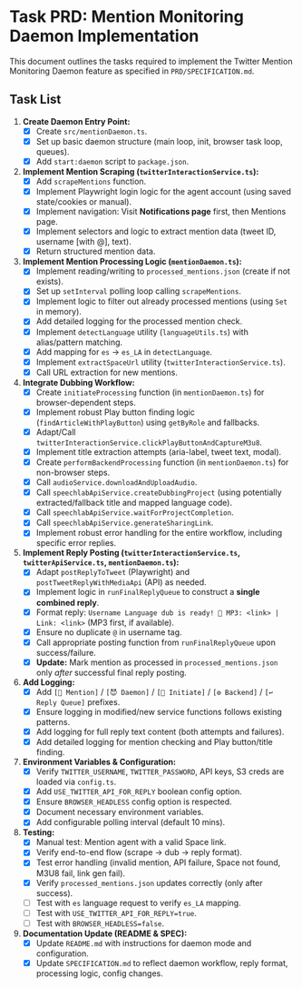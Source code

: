 # Task PRD: Mention Monitoring Daemon Implementation

This document outlines the tasks required to implement the Twitter Mention Monitoring Daemon feature as specified in `PRD/SPECIFICATION.md`.

## Task List

1.  **Create Daemon Entry Point:**
    *   [x] Create `src/mentionDaemon.ts`.
    *   [x] Set up basic daemon structure (main loop, init, browser task loop, queues).
    *   [x] Add `start:daemon` script to `package.json`.

2.  **Implement Mention Scraping (`twitterInteractionService.ts`):**
    *   [x] Add `scrapeMentions` function.
    *   [x] Implement Playwright login logic for the agent account (using saved state/cookies or manual).
    *   [x] Implement navigation: Visit **Notifications page** first, then Mentions page.
    *   [x] Implement selectors and logic to extract mention data (tweet ID, username [with @], text).
    *   [x] Return structured mention data.

3.  **Implement Mention Processing Logic (`mentionDaemon.ts`):**
    *   [x] Implement reading/writing to `processed_mentions.json` (create if not exists).
    *   [x] Set up `setInterval` polling loop calling `scrapeMentions`.
    *   [x] Implement logic to filter out already processed mentions (using `Set` in memory).
    *   [x] Add detailed logging for the processed mention check.
    *   [x] Implement `detectLanguage` utility (`languageUtils.ts`) with alias/pattern matching.
    *   [x] Add mapping for `es` -> `es_LA` in `detectLanguage`.
    *   [x] Implement `extractSpaceUrl` utility (`twitterInteractionService.ts`).
    *   [x] Call URL extraction for new mentions.

4.  **Integrate Dubbing Workflow:**
    *   [x] Create `initiateProcessing` function (in `mentionDaemon.ts`) for browser-dependent steps.
    *   [x] Implement robust Play button finding logic (`findArticleWithPlayButton`) using `getByRole` and fallbacks.
    *   [x] Adapt/Call `twitterInteractionService.clickPlayButtonAndCaptureM3u8`.
    *   [x] Implement title extraction attempts (aria-label, tweet text, modal).
    *   [x] Create `performBackendProcessing` function (in `mentionDaemon.ts`) for non-browser steps.
    *   [x] Call `audioService.downloadAndUploadAudio`.
    *   [x] Call `speechlabApiService.createDubbingProject` (using potentially extracted/fallback title and mapped language code).
    *   [x] Call `speechlabApiService.waitForProjectCompletion`.
    *   [x] Call `speechlabApiService.generateSharingLink`.
    *   [x] Implement robust error handling for the entire workflow, including specific error replies.

5.  **Implement Reply Posting (`twitterInteractionService.ts`, `twitterApiService.ts`, `mentionDaemon.ts`):**
    *   [x] Adapt `postReplyToTweet` (Playwright) and `postTweetReplyWithMediaApi` (API) as needed.
    *   [x] Implement logic in `runFinalReplyQueue` to construct a **single combined reply**.
    *   [x] Format reply: `Username Language dub is ready! 🎉 MP3: <link> | Link: <link>` (MP3 first, if available).
    *   [x] Ensure no duplicate `@` in username tag.
    *   [x] Call appropriate posting function from `runFinalReplyQueue` upon success/failure.
    *   [x] **Update:** Mark mention as processed in `processed_mentions.json` only *after* successful final reply posting.

6.  **Add Logging:**
    *   [x] Add `[🔔 Mention]` / `[😈 Daemon]` / `[🚀 Initiate]` / `[⚙️ Backend]` / `[↩️ Reply Queue]` prefixes.
    *   [x] Ensure logging in modified/new service functions follows existing patterns.
    *   [x] Add logging for full reply text content (both attempts and failures).
    *   [x] Add detailed logging for mention checking and Play button/title finding.

7.  **Environment Variables & Configuration:**
    *   [x] Verify `TWITTER_USERNAME`, `TWITTER_PASSWORD`, API keys, S3 creds are loaded via `config.ts`.
    *   [x] Add `USE_TWITTER_API_FOR_REPLY` boolean config option.
    *   [x] Ensure `BROWSER_HEADLESS` config option is respected.
    *   [x] Document necessary environment variables.
    *   [x] Add configurable polling interval (default 10 mins).

8.  **Testing:**
    *   [x] Manual test: Mention agent with a valid Space link.
    *   [x] Verify end-to-end flow (scrape -> dub -> reply format).
    *   [x] Test error handling (invalid mention, API failure, Space not found, M3U8 fail, link gen fail).
    *   [x] Verify `processed_mentions.json` updates correctly (only after success).
    *   [ ] Test with `es` language request to verify `es_LA` mapping.
    *   [ ] Test with `USE_TWITTER_API_FOR_REPLY=true`.
    *   [ ] Test with `BROWSER_HEADLESS=false`.

9.  **Documentation Update (README & SPEC):**
    *   [x] Update `README.md` with instructions for daemon mode and configuration.
    *   [x] Update `SPECIFICATION.md` to reflect daemon workflow, reply format, processing logic, config changes. 